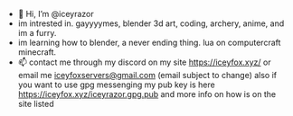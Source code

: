 - 👋 Hi, I’m @iceyrazor
- im intrested in. gayyyymes, blender 3d art, coding, archery, anime, and im a furry.
- im learning how to blender, a never ending thing. lua on computercraft minecraft.
- 📫 contact me through my discord on my site https://iceyfox.xyz/ or email me iceyfoxservers@gmail.com (email subject to change)
also if you want to use gpg messenging my pub key is here https://iceyfox.xyz/iceyrazor.gpg.pub and more info on how is on the site listed

<!---
iceyrazor/iceyrazor is a ✨ special ✨ repository because its `README.md` (this file) appears on your GitHub profile.
You can click the Preview link to take a look at your changes.
--->
